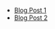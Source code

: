 - [Blog Post 1](https://glgunaratne.github.io/tuflowfv_tracer_mass/)
- [Blog Post 2](https://glgunaratne.github.io/bookdown_CS001/)



